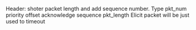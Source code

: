 Header: shoter packet length and add sequence number. 
Type
pkt_num
priority
offset
acknowledge sequence
pkt_length
Elicit packet will be just used to timeout
